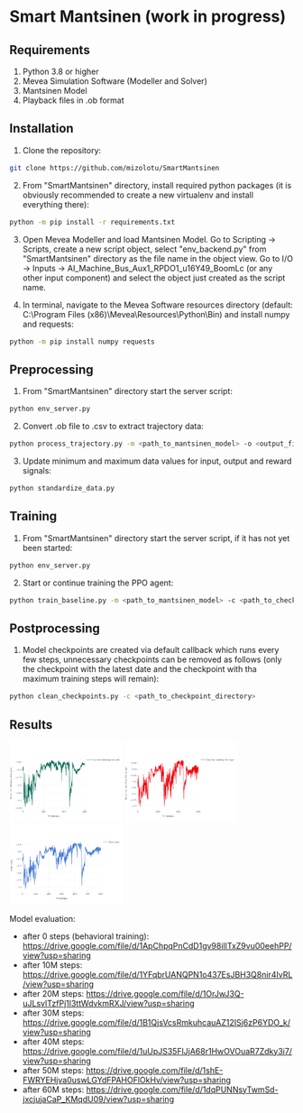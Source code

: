 # Smart Mantsinen (work in progress)

## Requirements

1. Python 3.8 or higher
2. Mevea Simulation Software (Modeller and Solver)
3. Mantsinen Model
4. Playback files in .ob format

## Installation

1. Clone the repository:
```bash
git clone https://github.com/mizolotu/SmartMantsinen
```

2. From "SmartMantsinen" directory, install required python packages (it is obviously recommended to create a new virtualenv and install everything there):
```bash
python -m pip install -r requirements.txt
```

3. Open Mevea Modeller and load Mantsinen Model. Go to Scripting -> Scripts, create a new script object, select "env_backend.py" from "SmartMantsinen" directory as the file name in the object view. Go to I/O -> Inputs -> AI_Machine_Bus_Aux1_RPDO1_u16Y49_BoomLc (or any other input component) and select the object just created as the script name. 

4. In terminal, navigate to the Mevea Software resources directory (default: C:\Program Files (x86)\Mevea\Resources\Python\Bin) and install numpy and requests:
```bash
python -m pip install numpy requests
```

## Preprocessing

1. From "SmartMantsinen" directory start the server script: 
```bash
python env_server.py
```
2. Convert .ob file to .csv to extract trajectory data:
```bash
python process_trajectory.py -m <path_to_mantsinen_model> -o <output_file>
```
3. Update minimum and maximum data values for input, output and reward signals:
```bash
python standardize_data.py
```

## Training

1. From "SmartMantsinen" directory start the server script, if it has not yet been started: 
```bash
python env_server.py
```

2. Start or continue training the PPO agent:

```bash
python train_baseline.py -m <path_to_mantsinen_model> -c <path_to_checkpoint_file>
```

## Postprocessing

1. Model checkpoints are created via default callback which runs every few steps, unnecessary checkpoints can be removed as follows (only the checkpoint with the latest date and the checkpoint with tha maximum training steps will remain):

```bash
python clean_checkpoints.py -c <path_to_checkpoint_directory> 
```

## Results

<img src="figures/mevea/mantsinen/ppo/path_score.png" width="200"/> <img src="figures/mevea/mantsinen/ppo/target_score.png" width="200"/> <img src="figures/mevea/mantsinen/ppo/total_score.png" width="200"/>

Model evaluation:
- after 0 steps (behavioral training): https://drive.google.com/file/d/1ApChpqPnCdD1gv98iIlTxZ9vu00eehPP/view?usp=sharing
- after 10M steps: https://drive.google.com/file/d/1YFqbrUANQPN1o437EsJBH3Q8nir4IvRL/view?usp=sharing
- after 20M steps: https://drive.google.com/file/d/1OrJwJ3Q-uJLsvlTzfPj1l3ttWdvkmRXJ/view?usp=sharing
- after 30M steps: https://drive.google.com/file/d/1B1QjsVcsRmkuhcauAZ12ISj6zP6YDO_k/view?usp=sharing
- after 40M steps: https://drive.google.com/file/d/1uUpJS35FlJjA68r1HwOVOuaR7Zdky3i7/view?usp=sharing
- after 50M steps: https://drive.google.com/file/d/1shE-FWRYEHjva0uswLGYdFPAHOFlOkHv/view?usp=sharing
- after 60M steps: https://drive.google.com/file/d/1dqPUNNsyTwmSd-jxcjujaCaP_KMqdU09/view?usp=sharing



